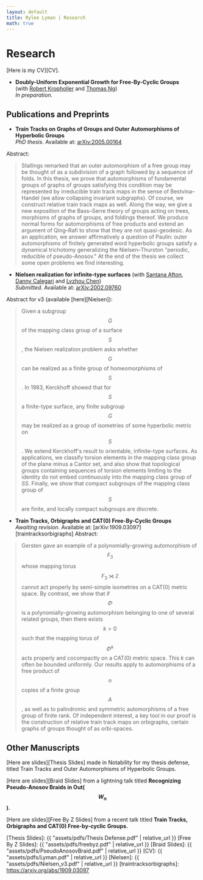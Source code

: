 ```yaml
--- 
layout: default
title: Rylee Lyman | Research
math: true
---
```

# Research 

[Here is my CV][CV].

- **Doubly-Uniform Exponential Growth for Free-By-Cyclic Groups**  
(with [Robert Kropholler](http://www.robertkropholler.com) and [Thomas Ng](https://sites.google.com/site/thomasng192/))  
*In preparation.*
## Publications and Preprints

- **Train Tracks on Graphs of Groups and Outer Automorphisms of Hyperbolic Groups**  
*PhD thesis*. Available at: [arXiv:2005.00164](https://arxiv.org/abs/2005.00164)

Abstract:
> Stallings remarked that an outer automorphism of a free group
> may be thought of as a subdivision of a graph followed by a sequence of folds.
> In this thesis, we prove that automorphisms of fundamental groups of graphs of groups
> satisfying this condition may be represented by irreducible train track maps
> in the sense of Bestvina–Handel (we allow collapsing invariant subgraphs).
> Of course, we construct relative train track maps as well.
> Along the way, we give a new exposition of the Bass–Serre theory of groups acting on trees,
> morphisms of graphs of groups, and foldings thereof.
> We produce normal forms for automorphisms of free products and extend an argument
> of Qing–Rafi to show that they are not quasi-geodesic.
> As an application, we answer affirmatively a question of Paulin:
> outer automorphisms of finitely generated word hyperbolic groups
> satisfy a dynamical trichotomy generalizing the Nielsen–Thurston
> "periodic, reducible of pseudo-Anosov." At the end of the thesis
> we collect some open problems we find interesting.

- **Nielsen realization for infinite-type surfaces** 
(with [Santana Afton](http://people.math.gatech.edu/~safton3/), 
[Danny Calegari](http://math.uchicago.edu/~dannyc/) and [Lvzhou Chen](http://math.uchicago.edu/~lzchen/))  
*Submitted.* Available at: [arXiv:2002.09760](https://arxiv.org/abs/2002.09760)

Abstract for v3 (available [here][Nielsen]):
> Given a subgroup $$G$$ of the mapping class group of a surface $$S$$,
> the Nielsen realization problem asks whether $$G$$ can be realized
> as a finite group of homeomorphisms of $$S$$. In 1983, Kerckhoff
> showed that for $$S$$ a finite-type surface, any finite subgroup $$G$$
> may be realized as a group of isometries of some hyperbolic metric on $$S$$.
> We extend Kerckhoff's result to orientable, infinite-type surfaces.
> As applications, we classify torsion elements in the mapping class group
> of the plane minus a Cantor set, and also show that topological groups
> containing sequences of torsion elements limiting to the identity do not
> embed continuously into the mapping class group of $SS$. Finally,
> we show that compact subgroups of the mapping class group of $$S$$ are finite,
> and locally compact subgroups are discrete.

- **Train Tracks, Orbigraphs and CAT(0) Free-By-Cyclic Groups**  
*Awaiting revision.* Available at: [arXiv:1909.03097][traintracksorbigraphs]
Abstract:
> Gersten gave an example of a polynomially-growing automorphism of $$F_3$$
> whose mapping torus $$F_3\rtimes\mathbb{Z}$$ cannot act properly by semi-simple
> isometries on a CAT(0) metric space. By contrast, we show that if $$\Phi$$
> is a polynomially-growing automorphism belonging to one of several related groups,
> then there exists $$k>0$$ such that the mapping torus of $$\Phi^k$$ acts
> properly and cocompactly on a CAT(0) metric space.
> This $k$ can often be bounded uniformly.
> Our results apply to automorphisms of a free product of $$n$$ copies of a finite group $$A$$,
> as well as to palindromic and symmetric automorphisms of a free group of finite rank.
> Of independent interest, a key tool in our proof is the construction of relative train track maps
> on orbigraphs, certain graphs of groups thought of as orbi-spaces.

## Other Manuscripts

[Here are slides][Thesis Slides] made in Notability for my thesis defense,
titled Train Tracks and Outer Automorphisms of Hyperbolic Groups.

[Here are slides][Braid Slides] from a lightning talk titled 
**Recognizing Pseudo-Anosov Braids in Out($$W_n$$).**

[Here are slides][Free By Z Slides] from a recent talk titled
**Train Tracks, Orbigraphs and CAT(0) Free-by-cyclic Groups.**

[Thesis Slides]: {{ "assets/pdfs/Thesis Defense.pdf" | relative_url }}
[Free By Z Slides]: {{ "assets/pdfs/freebyz.pdf" | relative_url }}
[Braid Slides]: {{ "assets/pdfs/PseudoAnosovBraid.pdf" | relative_url }}
[CV]: {{ "assets/pdfs/Lyman.pdf" | relative_url }}
[Nielsen]: {{ "assets/pdfs/Nielsen_v3.pdf" | relative_url }}
[traintracksorbigraphs]: https://arxiv.org/abs/1909.03097
